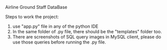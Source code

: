 Airline Ground Staff DataBase

Steps to work the project:
  1. use "app.py" file in any of the python IDE
  2. In the same folder of .py file, there should be the "templates" folder too.
  3. There are screenshots of SQL query images in MySQL client, please do use those queries before running the .py file.
